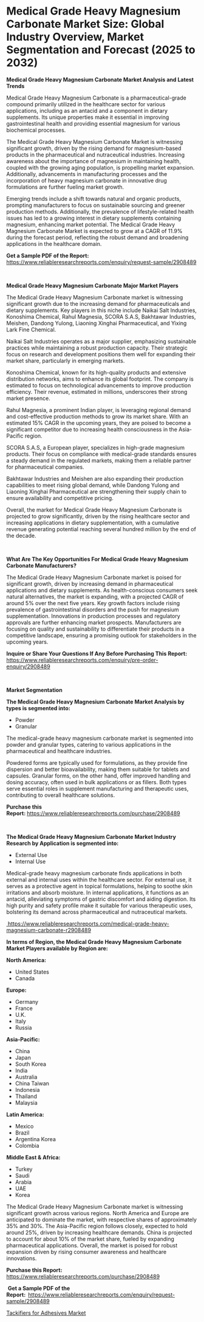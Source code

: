 <p><h1>Medical Grade Heavy Magnesium Carbonate Market Size: Global Industry Overview, Market Segmentation and Forecast (2025 to 2032)</h1></p><p><strong>Medical Grade Heavy Magnesium Carbonate Market Analysis and Latest Trends</strong></p>
<p><p>Medical Grade Heavy Magnesium Carbonate is a pharmaceutical-grade compound primarily utilized in the healthcare sector for various applications, including as an antacid and a component in dietary supplements. Its unique properties make it essential in improving gastrointestinal health and providing essential magnesium for various biochemical processes.</p><p>The Medical Grade Heavy Magnesium Carbonate Market is witnessing significant growth, driven by the rising demand for magnesium-based products in the pharmaceutical and nutraceutical industries. Increasing awareness about the importance of magnesium in maintaining health, coupled with the growing aging population, is propelling market expansion. Additionally, advancements in manufacturing processes and the incorporation of heavy magnesium carbonate in innovative drug formulations are further fueling market growth. </p><p>Emerging trends include a shift towards natural and organic products, prompting manufacturers to focus on sustainable sourcing and greener production methods. Additionally, the prevalence of lifestyle-related health issues has led to a growing interest in dietary supplements containing magnesium, enhancing market potential. The Medical Grade Heavy Magnesium Carbonate Market is expected to grow at a CAGR of 11.9% during the forecast period, reflecting the robust demand and broadening applications in the healthcare domain.</p></p>
<p><strong>Get a Sample PDF of the Report:&nbsp;</strong> <a href="https://www.reliableresearchreports.com/enquiry/request-sample/2908489?utm_campaign=2283&utm_medium=2&utm_source=Github&utm_content=ia&utm_term=12032025&utm_id=medical-grade-heavy-magnesium-carbonate">https://www.reliableresearchreports.com/enquiry/request-sample/2908489</a></p>
<p>&nbsp;</p>
<p><strong>Medical Grade Heavy Magnesium Carbonate Major Market Players</strong></p>
<p><p>The Medical Grade Heavy Magnesium Carbonate market is witnessing significant growth due to the increasing demand for pharmaceuticals and dietary supplements. Key players in this niche include Naikai Salt Industries, Konoshima Chemical, Rahul Magnesia, SCORA S.A.S, Bakhtawar Industries, Meishen, Dandong Yulong, Liaoning Xinghai Pharmaceutical, and Yixing Lark Fine Chemical.</p><p>Naikai Salt Industries operates as a major supplier, emphasizing sustainable practices while maintaining a robust production capacity. Their strategic focus on research and development positions them well for expanding their market share, particularly in emerging markets.</p><p>Konoshima Chemical, known for its high-quality products and extensive distribution networks, aims to enhance its global footprint. The company is estimated to focus on technological advancements to improve production efficiency. Their revenue, estimated in millions, underscores their strong market presence.</p><p>Rahul Magnesia, a prominent Indian player, is leveraging regional demand and cost-effective production methods to grow its market share. With an estimated 15% CAGR in the upcoming years, they are poised to become a significant competitor due to increasing health consciousness in the Asia-Pacific region.</p><p>SCORA S.A.S, a European player, specializes in high-grade magnesium products. Their focus on compliance with medical-grade standards ensures a steady demand in the regulated markets, making them a reliable partner for pharmaceutical companies.</p><p>Bakhtawar Industries and Meishen are also expanding their production capabilities to meet rising global demand, while Dandong Yulong and Liaoning Xinghai Pharmaceutical are strengthening their supply chain to ensure availability and competitive pricing.</p><p>Overall, the market for Medical Grade Heavy Magnesium Carbonate is projected to grow significantly, driven by the rising healthcare sector and increasing applications in dietary supplementation, with a cumulative revenue generating potential reaching several hundred million by the end of the decade.</p></p>
<p>&nbsp;</p>
<p><strong>What Are The Key Opportunities For Medical Grade Heavy Magnesium Carbonate Manufacturers?</strong></p>
<p><p>The Medical Grade Heavy Magnesium Carbonate market is poised for significant growth, driven by increasing demand in pharmaceutical applications and dietary supplements. As health-conscious consumers seek natural alternatives, the market is expanding, with a projected CAGR of around 5% over the next five years. Key growth factors include rising prevalence of gastrointestinal disorders and the push for magnesium supplementation. Innovations in production processes and regulatory approvals are further enhancing market prospects. Manufacturers are focusing on quality and sustainability to differentiate their products in a competitive landscape, ensuring a promising outlook for stakeholders in the upcoming years.</p></p>
<p><strong>Inquire or Share Your Questions If Any Before Purchasing This Report:</strong> <a href="https://www.reliableresearchreports.com/enquiry/pre-order-enquiry/2908489?utm_campaign=2283&utm_medium=2&utm_source=Github&utm_content=ia&utm_term=12032025&utm_id=medical-grade-heavy-magnesium-carbonate">https://www.reliableresearchreports.com/enquiry/pre-order-enquiry/2908489</a></p>
<p>&nbsp;</p>
<p><strong>Market Segmentation</strong></p>
<p><strong>The Medical Grade Heavy Magnesium Carbonate Market Analysis by types is segmented into:</strong></p>
<p><ul><li>Powder</li><li>Granular</li></ul></p>
<p><p>The medical-grade heavy magnesium carbonate market is segmented into powder and granular types, catering to various applications in the pharmaceutical and healthcare industries. </p><p>Powdered forms are typically used for formulations, as they provide fine dispersion and better bioavailability, making them suitable for tablets and capsules. Granular forms, on the other hand, offer improved handling and dosing accuracy, often used in bulk applications or as fillers. Both types serve essential roles in supplement manufacturing and therapeutic uses, contributing to overall healthcare solutions.</p></p>
<p><strong>Purchase this Report:&nbsp;</strong><a href="https://www.reliableresearchreports.com/purchase/2908489?utm_campaign=2283&utm_medium=2&utm_source=Github&utm_content=ia&utm_term=12032025&utm_id=medical-grade-heavy-magnesium-carbonate">https://www.reliableresearchreports.com/purchase/2908489</a></p>
<p>&nbsp;</p>
<p><strong>The Medical Grade Heavy Magnesium Carbonate Market Industry Research by Application is segmented into:</strong></p>
<p><ul><li>External Use</li><li>Internal Use</li></ul></p>
<p><p>Medical-grade heavy magnesium carbonate finds applications in both external and internal uses within the healthcare sector. For external use, it serves as a protective agent in topical formulations, helping to soothe skin irritations and absorb moisture. In internal applications, it functions as an antacid, alleviating symptoms of gastric discomfort and aiding digestion. Its high purity and safety profile make it suitable for various therapeutic uses, bolstering its demand across pharmaceutical and nutraceutical markets.</p></p>
<p><a href="https://www.reliableresearchreports.com/medical-grade-heavy-magnesium-carbonate-r2908489?utm_campaign=2283&utm_medium=2&utm_source=Github&utm_content=ia&utm_term=12032025&utm_id=medical-grade-heavy-magnesium-carbonate">&nbsp;https://www.reliableresearchreports.com/medical-grade-heavy-magnesium-carbonate-r2908489</a></p>
<p><strong>In terms of Region, the Medical Grade Heavy Magnesium Carbonate Market Players available by Region are:</strong></p>
<p>
    <p> <strong> North America: </strong>
        <ul>
            <li>United States</li>
            <li>Canada</li>
        </ul>
        </p> 
    <p> <strong> Europe: </strong>
        <ul>
            <li>Germany</li>
            <li>France</li>
            <li>U.K.</li>
            <li>Italy</li>
            <li>Russia</li>
        </ul>
        </p> 
    <p> <strong> Asia-Pacific: </strong>
        <ul>
            <li>China</li>
            <li>Japan</li>
            <li>South Korea</li>
            <li>India</li>
            <li>Australia</li>
            <li>China Taiwan</li>
            <li>Indonesia</li>
            <li>Thailand</li>
            <li>Malaysia</li>
        </ul>
        </p> 
    <p> <strong> Latin America: </strong>
        <ul>
            <li>Mexico</li>
            <li>Brazil</li>
            <li>Argentina Korea</li>
            <li>Colombia</li>
        </ul>
        </p> 
    <p> <strong> Middle East & Africa: </strong>
        <ul>
            <li>Turkey</li>
            <li>Saudi</li>
            <li>Arabia</li>
            <li>UAE</li>
            <li>Korea</li>
        </ul>
    </p>
    </p>
<p><p>The Medical Grade Heavy Magnesium Carbonate market is witnessing significant growth across various regions. North America and Europe are anticipated to dominate the market, with respective shares of approximately 35% and 30%. The Asia-Pacific region follows closely, expected to hold around 25%, driven by increasing healthcare demands. China is projected to account for about 10% of the market share, fueled by expanding pharmaceutical applications. Overall, the market is poised for robust expansion driven by rising consumer awareness and healthcare innovations.</p></p>
<p><strong>Purchase this Report: </strong><a href="https://www.reliableresearchreports.com/purchase/2908489?utm_campaign=2283&utm_medium=2&utm_source=Github&utm_content=ia&utm_term=12032025&utm_id=medical-grade-heavy-magnesium-carbonate">https://www.reliableresearchreports.com/purchase/2908489</a></p>
<p>&nbsp;<strong>Get a Sample PDF of the Report:&nbsp;&nbsp;</strong><a href="https://www.reliableresearchreports.com/enquiry/request-sample/2908489?utm_campaign=2283&utm_medium=2&utm_source=Github&utm_content=ia&utm_term=12032025&utm_id=medical-grade-heavy-magnesium-carbonate">https://www.reliableresearchreports.com/enquiry/request-sample/2908489</a></p>
<p><strong></strong></p>
<p><p><a href="https://github.com/seppelharjap/Market-Research-Report-List-1/blob/main/tackifiers-for-adhesives-market.md?utm_campaign=2283&utm_medium=2&utm_source=Github&utm_content=ia&utm_term=12032025&utm_id=medical-grade-heavy-magnesium-carbonate">Tackifiers for Adhesives Market</a></p></p>